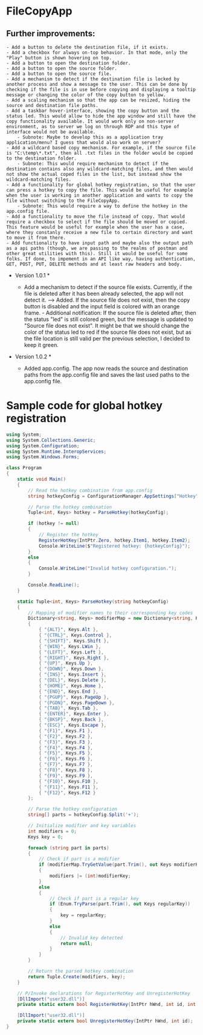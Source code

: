 ﻿# FileCopyApp

## Further improvements:
	- Add a button to delete the destination file, if it exists.
	- Add a checkbox for always on-top behavior. In that mode, only the "Play" button is shown hovering on top.
	- Add a button to open the destination folder.
	- Add a button to open the source folder.
	- Add a button to open the source file.
	- Add a mechanism to detect if the destination file is locked by another process and show a message to the user. This can be done by checking if the file is in use before copying and displaying a tooltip message or changing the color of the copy button to yellow.
	- Add a scaling mechanism so that the app can be resized, hiding the source and destination file paths.
	- Add a taskbar hover-interface, showing the copy button and the status led. This would allow to hide the app window and still have the copy functionality available. It would work only on non-server environment, as to server we log on through RDP and this type of interface would not be available.
		- Subnote: Maybe to develop this as a application tray application/menu? I guess that would also work on server? 
	- Add a wildcard based copy mechanism. For example, if the source file is "C:\temp\*.txt", then all .txt files in the folder would be copied to the destination folder.
		- Subnote: This would require mechanism to detect if the destination contains also any wildcard-matching files, and then would not show the actual coped files in the list, but instead show the wildcard-matching files.
	- Add a functionality for global hotkey registration, so that the user can press a hotkey to copy the file. This would be useful for example when the user is working in another application and wants to copy the file without switching to the FileCopyApp.
		- Subnote: This would require a way to define the hotkey in the app.config file.
    - Add a functionality to move the file instead of copy. That would require a checkbox to select if the file should be moved or copied. This feature would be useful for example when the user has a case, where they constanly receive a new file to certain directory and want to move it from there. 
    - Add functionality to have input path and maybe also the output path as a api paths (though, we are passing to the realms of postman and other great utilities with this). Still it would be useful for some folks. If done, to impement in an API like way, having authentication, GET, POST, PUT, DELETE methods and at least raw headers and body.


* Version 1.0.1 *
	- Add a mechanism to detect if the source file exists. Currently, if the file is deleted after it has been already selected, the app will not detect it.
		--> Added. If the source file does not exist, then the copy button is disabled and the input field is colored with an orange frame.
			- Additional notification: If the source file is deleted after, then the status "led" is still colored green, but the message is updated to "Source file does not exist". It might be that we should change the color of the status led to red if the source file does not exist, but as the file location is still valid per the previous selection, I decided to keep it green.

* Version 1.0.2 *
	- Added app.config. The app now reads the source and destination paths from the app.config file and saves the last used paths to the app.config file.










# Sample code for global hotkey registration

```csharp
using System;
using System.Collections.Generic;
using System.Configuration;
using System.Runtime.InteropServices;
using System.Windows.Forms;

class Program
{
    static void Main()
    {
        // Read the hotkey combination from app.config
        string hotkeyConfig = ConfigurationManager.AppSettings["Hotkey"];

        // Parse the hotkey combination
        Tuple<int, Keys> hotkey = ParseHotkey(hotkeyConfig);

        if (hotkey != null)
        {
            // Register the hotkey
            RegisterHotKey(IntPtr.Zero, hotkey.Item1, hotkey.Item2);
            Console.WriteLine($"Registered hotkey: {hotkeyConfig}");
        }
        else
        {
            Console.WriteLine("Invalid hotkey configuration.");
        }

        Console.ReadLine();
    }

    static Tuple<int, Keys> ParseHotkey(string hotkeyConfig)
    {
        // Mapping of modifier names to their corresponding key codes
        Dictionary<string, Keys> modifierMap = new Dictionary<string, Keys>
        {
            { "{ALT}", Keys.Alt },
            { "{CTRL}", Keys.Control },
            { "{SHIFT}", Keys.Shift },
            { "{WIN}", Keys.LWin },
            { "{LEFT}", Keys.Left },
            { "{RIGHT}", Keys.Right },
            { "{UP}", Keys.Up },
            { "{DOWN}", Keys.Down },
            { "{INS}", Keys.Insert },
            { "{DEL}", Keys.Delete },
            { "{HOME}", Keys.Home },
            { "{END}", Keys.End },
            { "{PGUP}", Keys.PageUp },
            { "{PGDN}", Keys.PageDown },
            { "{TAB}", Keys.Tab },
            { "{ENTER}", Keys.Enter },
            { "{BKSP}", Keys.Back },
            { "{ESC}", Keys.Escape },
            { "{F1}", Keys.F1 },
            { "{F2}", Keys.F2 },
            { "{F3}", Keys.F3 },
            { "{F4}", Keys.F4 },
            { "{F5}", Keys.F5 },
            { "{F6}", Keys.F6 },
            { "{F7}", Keys.F7 },
            { "{F8}", Keys.F8 },
            { "{F9}", Keys.F9 },
            { "{F10}", Keys.F10 },
            { "{F11}", Keys.F11 },
            { "{F12}", Keys.F12 }
        };

        // Parse the hotkey configuration
        string[] parts = hotkeyConfig.Split('+');

        // Initialize modifier and key variables
        int modifiers = 0;
        Keys key = 0;

        foreach (string part in parts)
        {
            // Check if part is a modifier
            if (modifierMap.TryGetValue(part.Trim(), out Keys modifierKey))
            {
                modifiers |= (int)modifierKey;
            }
            else
            {
                // Check if part is a regular key
                if (Enum.TryParse(part.Trim(), out Keys regularKey))
                {
                    key = regularKey;
                }
                else
                {
                    // Invalid key detected
                    return null;
                }
            }
        }

        // Return the parsed hotkey combination
        return Tuple.Create(modifiers, key);
    }

    // P/Invoke declarations for RegisterHotKey and UnregisterHotKey
    [DllImport("user32.dll")]
    private static extern bool RegisterHotKey(IntPtr hWnd, int id, int fsModifiers, int vk);

    [DllImport("user32.dll")]
    private static extern bool UnregisterHotKey(IntPtr hWnd, int id);
}
